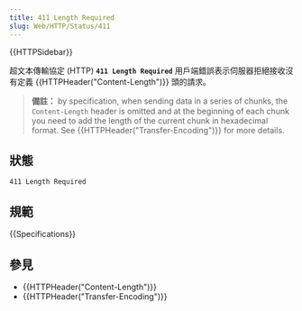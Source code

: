 ```yaml
---
title: 411 Length Required
slug: Web/HTTP/Status/411
---
```


{{HTTPSidebar}}

超文本傳輸協定 (HTTP) **`411 Length Required`** 用戶端錯誤表示伺服器拒絕接收沒有定義 {{HTTPHeader("Content-Length")}} 頭的請求。

> **備註：** by specification, when sending data in a series of chunks, the `Content-Length` header is omitted and at the beginning of each chunk you need to add the length of the current chunk in hexadecimal format. See {{HTTPHeader("Transfer-Encoding")}} for more details.

## 狀態

```plain
411 Length Required
```

## 規範

{{Specifications}}

## 參見

- {{HTTPHeader("Content-Length")}}
- {{HTTPHeader("Transfer-Encoding")}}
